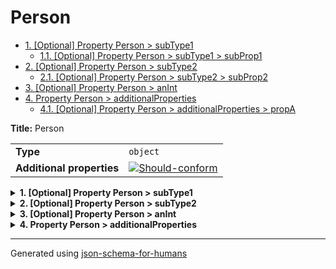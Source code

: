 # Person

- [1. [Optional] Property Person > subType1](#subType1)
  - [1.1. [Optional] Property Person > subType1 > subProp1](#subType1_subProp1)
- [2. [Optional] Property Person > subType2](#subType2)
  - [2.1. [Optional] Property Person > subType2 > subProp2](#subType2_subProp2)
- [3. [Optional] Property Person > anInt](#anInt)
- [4. Property Person > additionalProperties](#additionalProperties)
  - [4.1. [Optional] Property Person > additionalProperties > propA](#additionalProperties_propA)

**Title:** Person

|                           |                                                                                                                                                              |
| ------------------------- | ------------------------------------------------------------------------------------------------------------------------------------------------------------ |
| **Type**                  | `object`                                                                                                                                                     |
| **Additional properties** | [![Should-conform](https://img.shields.io/badge/Should-conform-blue)](#additionalProperties "Each additional property must conform to the following schema") |

<details>
<summary><strong> <a name="subType1"></a>1. [Optional] Property Person > subType1</strong>  

</summary>
<blockquote>

|                           |                                                                                                          |
| ------------------------- | -------------------------------------------------------------------------------------------------------- |
| **Type**                  | `object`                                                                                                 |
| **Additional properties** | [![Not allowed](https://img.shields.io/badge/Not%20allowed-red)](# "Additional Properties not allowed.") |

**Description:** A sub type with additionalProperties false.

<details>
<summary><strong> <a name="subType1_subProp1"></a>1.1. [Optional] Property Person > subType1 > subProp1</strong>  

</summary>
<blockquote>

|          |          |
| -------- | -------- |
| **Type** | `number` |

</blockquote>
</details>

</blockquote>
</details>

<details>
<summary><strong> <a name="subType2"></a>2. [Optional] Property Person > subType2</strong>  

</summary>
<blockquote>

|                           |                                                                                                                                   |
| ------------------------- | --------------------------------------------------------------------------------------------------------------------------------- |
| **Type**                  | `object`                                                                                                                          |
| **Additional properties** | [![Any type: allowed](https://img.shields.io/badge/Any%20type-allowed-green)](# "Additional Properties of any type are allowed.") |

**Description:** A sub type with additionalProperties true.

<details>
<summary><strong> <a name="subType2_subProp2"></a>2.1. [Optional] Property Person > subType2 > subProp2</strong>  

</summary>
<blockquote>

|          |          |
| -------- | -------- |
| **Type** | `number` |

</blockquote>
</details>

</blockquote>
</details>

<details>
<summary><strong> <a name="anInt"></a>3. [Optional] Property Person > anInt</strong>  

</summary>
<blockquote>

|          |           |
| -------- | --------- |
| **Type** | `integer` |

**Description:** This is an integer, it should not show additional properties. (issue #132)

</blockquote>
</details>

<details>
<summary><strong> <a name="additionalProperties"></a>4. Property Person > additionalProperties</strong>  

</summary>
<blockquote>

|                           |                                                                                                                                   |
| ------------------------- | --------------------------------------------------------------------------------------------------------------------------------- |
| **Type**                  | `object`                                                                                                                          |
| **Additional properties** | [![Any type: allowed](https://img.shields.io/badge/Any%20type-allowed-green)](# "Additional Properties of any type are allowed.") |

**Description:** additionalProperties schema.

<details>
<summary><strong> <a name="additionalProperties_propA"></a>4.1. [Optional] Property Person > additionalProperties > propA</strong>  

</summary>
<blockquote>

|          |          |
| -------- | -------- |
| **Type** | `number` |

</blockquote>
</details>

</blockquote>
</details>

----------------------------------------------------------------------------------------------------------------------------
Generated using [json-schema-for-humans](https://github.com/coveooss/json-schema-for-humans)